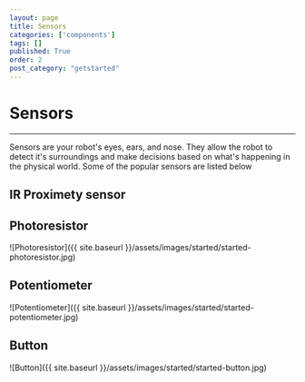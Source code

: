 ```yaml
---
layout: page
title: Sensors
categories: ['components']
tags: []
published: True
order: 2
post_category: "getstarted"
---
```


# Sensors
- - - 

Sensors are your robot's eyes, ears, and nose. They allow the robot to detect it's surroundings and make decisions based on what's happening in the physical world. Some of the popular sensors are listed below


## IR Proximety sensor

## Photoresistor
![Photoresistor]({{ site.baseurl }}/assets/images/started/started-photoresistor.jpg)

## Potentiometer
![Potentiometer]({{ site.baseurl }}/assets/images/started/started-potentiometer.jpg)

## Button
![Button]({{ site.baseurl }}/assets/images/started/started-button.jpg)